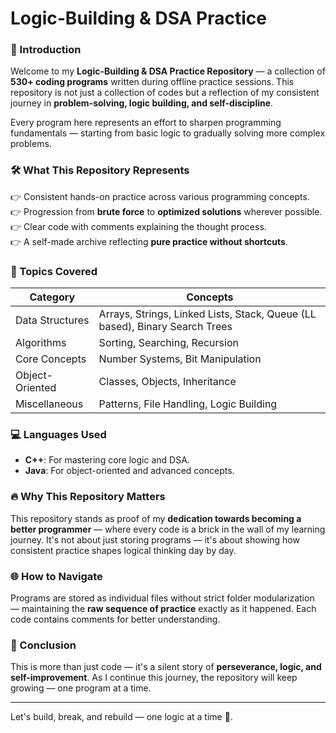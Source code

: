 # Logic-Building & DSA Practice

### 📌 Introduction

Welcome to my **Logic-Building & DSA Practice Repository** — a collection of **530+ coding programs** written during offline practice sessions. This repository is not just a collection of codes but a reflection of my consistent journey in **problem-solving, logic building, and self-discipline**.

Every program here represents an effort to sharpen programming fundamentals — starting from basic logic to gradually solving more complex problems.

### 🛠️ What This Repository Represents

👉 Consistent hands-on practice across various programming concepts.\
👉 Progression from **brute force** to **optimized solutions** wherever possible.\
👉 Clear code with comments explaining the thought process.\
👉 A self-made archive reflecting **pure practice without shortcuts**.

### 🔑 Topics Covered

| Category        | Concepts                                |
| --------------- | --------------------------------------- |
| Data Structures | Arrays, Strings, Linked Lists, Stack, Queue (LL based), Binary Search Trees       |
| Algorithms      | Sorting, Searching, Recursion           |
| Core Concepts   | Number Systems, Bit Manipulation        |
| Object-Oriented | Classes, Objects, Inheritance           |
| Miscellaneous   | Patterns, File Handling, Logic Building |

### 💻 Languages Used

- **C++**: For mastering core logic and DSA.
- **Java**: For object-oriented and advanced concepts.

### 🔥 Why This Repository Matters

This repository stands as proof of my **dedication towards becoming a better programmer** — where every code is a brick in the wall of my learning journey. It's not about just storing programs — it's about showing how consistent practice shapes logical thinking day by day.

### 🌐 How to Navigate

Programs are stored as individual files without strict folder modularization — maintaining the **raw sequence of practice** exactly as it happened. Each code contains comments for better understanding.

### 💪 Conclusion

This is more than just code — it's a silent story of **perseverance, logic, and self-improvement**. As I continue this journey, the repository will keep growing — one program at a time.

---

Let's build, break, and rebuild — one logic at a time 🚀.

